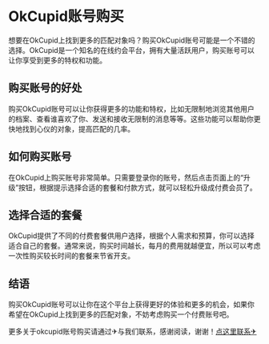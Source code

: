 # OkCupid账号购买

想要在OkCupid上找到更多的匹配对象吗？购买OkCupid账号可能是一个不错的选择。OkCupid是一个知名的在线约会平台，拥有大量活跃用户，购买账号可以让你享受到更多的特权和功能。

## 购买账号的好处

购买OkCupid账号可以让你获得更多的功能和特权，比如无限制地浏览其他用户的档案、查看谁喜欢了你、发送和接收无限制的消息等等。这些功能可以帮助你更快地找到心仪的对象，提高匹配的几率。

## 如何购买账号

在OkCupid上购买账号非常简单。只需要登录你的账号，然后点击页面上的“升级”按钮，根据提示选择合适的套餐和付款方式，就可以轻松升级成付费会员了。

## 选择合适的套餐

OkCupid提供了不同的付费套餐供用户选择，根据个人需求和预算，你可以选择适合自己的套餐。通常来说，购买时间越长，每月的费用就越便宜，所以可以考虑一次性购买较长时间的套餐来节省开支。

## 结语

购买OkCupid账号可以让你在这个平台上获得更好的体验和更多的机会，如果你希望在OkCupid上找到更多的匹配对象，不妨考虑购买一个付费账号吧。

更多关于okcupid账号购买请通过✈与我们联系，感谢阅读，谢谢！[点这里联系✈](https://t.me/sjlmbot)